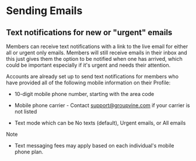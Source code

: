 # Sending Emails

<span id="gv-2members-3sendTexts"></span>
## Text notifications for new or "urgent" emails

Members can receive text notifications with a link to the
live email for either all or urgent only emails.  Members will still receive emails in their inbox and this just gives them
the option to be notified when one has arrived, which could be important
especially if it's urgent and needs their attention.

Accounts are already set up to send text notifications for members who
have provided all of the following mobile information on their Profile:

  * 10-digit mobile phone number, starting with the area code

  * Mobile phone carrier - Contact support@groupvine.com if your carrier is not listed

  * Text mode which can be No texts (default), Urgent emails, or All emails
  
Note

* Text messaging fees may apply based on each individual's mobile phone plan.
